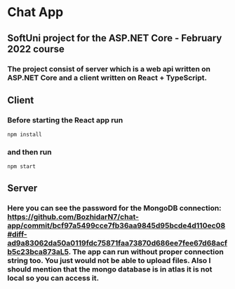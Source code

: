 # Chat App

## SoftUni project for the ASP.NET Core - February 2022 course

### The project consist of server which is a web api written on ASP.NET Core and a client written on React + TypeScript.

## Client

### Before starting the React app run

    npm install

### and then run

    npm start

## Server

### Here you can see the password for the MongoDB connection: https://github.com/BozhidarN7/chat-app/commit/bcf97a5499cce7fb36aa9845d95bcde4d110ec08#diff-ad9a83062da50a0119fdc75871faa73870d686ee7fee67d68acfb5c23bca873aL5. The app can run without proper connection string too. You just would not be able to upload files. Also I should mention that the mongo database is in atlas it is not local so you can access it.
